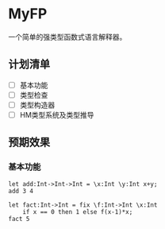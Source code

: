 # MyFP

一个简单的强类型函数式语言解释器。

## 计划清单

- [ ] 基本功能
- [ ] 类型检查
- [ ] 类型构造器
- [ ] HM类型系统及类型推导

## 预期效果

### 基本功能

```
let add:Int->Int->Int = \x:Int \y:Int x+y;
add 3 4
```

```
let fact:Int->Int = fix \f:Int->Int \x:Int
	if x == 0 then 1 else f(x-1)*x;
fact 5
```